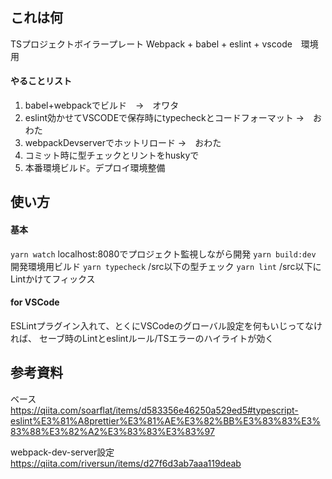 
## これは何
TSプロジェクトボイラープレート
Webpack + babel + eslint + vscode　環境用

#### やることリスト
1. babel+webpackでビルド　→　オワタ
2. eslint効かせてVSCODEで保存時にtypecheckとコードフォーマット →　おわた
3. webpackDevserverでホットリロード →　おわた
4. コミット時に型チェックとリントをhuskyで
5. 本番環境ビルド。デプロイ環境整備

## 使い方
#### 基本
```yarn watch```
localhost:8080でプロジェクト監視しながら開発
```yarn build:dev```
開発環境用ビルド
```yarn typecheck```
/src以下の型チェック
```yarn lint```
/src以下にLintかけてフィックス

#### for VSCode
ESLintプラグイン入れて、とくにVSCodeのグローバル設定を何もいじってなければ、
セーブ時のLintとeslintルール/TSエラーのハイライトが効く

## 参考資料
ベース　https://qiita.com/soarflat/items/d583356e46250a529ed5#typescript-eslint%E3%81%A8prettier%E3%81%AE%E3%82%BB%E3%83%83%E3%83%88%E3%82%A2%E3%83%83%E3%83%97

webpack-dev-server設定 https://qiita.com/riversun/items/d27f6d3ab7aaa119deab
